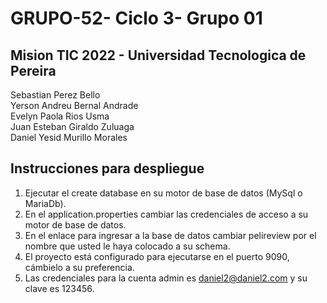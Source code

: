 # GRUPO-52- Ciclo 3- Grupo 01
## Mision TIC 2022 - Universidad Tecnologica de Pereira
Sebastian Perez Bello  
Yerson Andreu Bernal Andrade  
Evelyn Paola Rios Usma  
Juan Esteban Giraldo Zuluaga  
Daniel Yesid Murillo Morales

## Instrucciones para despliegue
1. Ejecutar el create database en su motor de base de datos (MySql o MariaDb).
2. En el application.properties cambiar las credenciales de acceso a su motor de base de datos.
3. En el enlace para ingresar a la base de datos cambiar pelireview por el nombre que usted le haya colocado a su schema.
4. El proyecto está configurado para ejecutarse en el puerto 9090, cámbielo a su preferencia.
5. Las credenciales para la cuenta admin es daniel2@daniel2.com y su clave es 123456.
